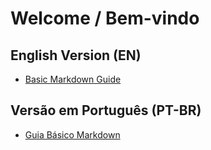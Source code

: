# Welcome / Bem-vindo

## English Version (EN)
- [Basic Markdown Guide](https://github.com/wanderleiassumpcao/markdown-basic-guide/wiki)

## Versão em Português (PT-BR)
- [Guia Básico Markdown](https://github.com/wanderleiassumpcao/guia-basico-markdown/wiki)

